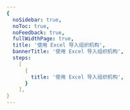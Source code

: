 ```yaml
---
{
  noSidebar: true,
  noToc: true,
  noFeedback: true,
  fullWidthPage: true,
  title: '使用 Excel 导入组织机构',
  bannerTitle: '使用 Excel 导入组织机构',
  steps:
    [
      {
        title: '使用 Excel 导入组织机构',
      }
    ],
}
---
```


<IntegrationDetail backLink="/en/guides/connections/enterprise"/>
